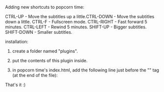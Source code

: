 Adding new shortcuts to popcorn time:

CTRL-UP - Move the subtitles up a little.CTRL-DOWN - Move the subtitles down a little.
CTRL-F - Fullscreen mode.
CTRL-RIGHT - Fast forward 5 minutes.
CTRL-LEFT - Rewind 5 minutes.
SHIFT-UP - Bigger subtitles.
SHIFT-DOWN - Smaller subtitles.

installation:

1. create a folder named "plugins".
2. put the contents of this plugin inside.
3. in popcorn time's index.html, add the following line just before the "</body>" tag (at the end of the file):

	<script src="plugins/shortcuts/js/shortcuts.js"></script>

That's it :)
